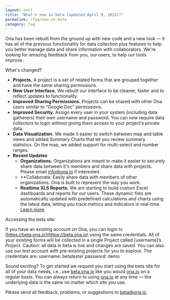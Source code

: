 ```yaml
---
layout: post
title: "What's new in beta (updated April 9, 2015)?"
permalink: /faq/new-in-beta
category: faq
---
```


Ona has been rebuilt from the ground up with new code and a new look — it has all of the previous functionality for data collection plus features to help you better manage data and share information with collaborators. We're looking for amazing feedback from you, our users, to help our tools improve.

What's changed?

* **Projects.** A project is a set of related forms that are grouped together and have the same sharing permissions.
* **New User Interface.** We rebuilt our interface to be cleaner, faster and to reflect updates to functionality.
* **Improved Sharing Permissions.** Projects can be shared with other Ona users similar to “Google Doc” permissions.
* **Improved Security.** Assign every user in your system (including data gatherers) their own username and password. You can now require data collectors to login without giving them access to your project’s private data.
* **Data Visualization.** We made it easier to switch between map and table views and added Summary Charts that let you review summary statistics. On the map, we added support for multi-select and number ranges.
* **Recent Updates**
	* **Organizations.** Organizations are meant to make it easier to securely share data between it's members and share data with projects. Please email [info@ona.io](mailto:info@ona.io) if interested.
	* **Collaborate. Easily share data with members of other organizations. Ona is built to represent the way you work.
	* **Realtime XLS Reports.** We are starting to build custom Excel dashboards and reports for our users. These dynamic files are automatically updated with predefined calculations and charts using the latest data, letting you track metrics and indicators in real-time. [Learn more](http://help.ona.io/faq/what-is-a-xls-report/)

Accessing the beta site:

If you have an existing account on Ona, you can login to [https://beta.ona.io](https://beta.ona.io) using the same credentials. All of your existing forms will be collected in a single Project called [username]’s Project. Caution: all data in beta is live and changes are saved.
You can also use our test account with pre-existing projects for you to explore. The credentials are: username: betatester password: demo

Sound exciting? To get started we request you start using the beta site for all of your data needs, i.e., use [beta.ona.io](https://beta.ona.io) like you would [ona.io](https://www.ona.io) on a regular basis. You can always return to using [ona.io](https://www.ona.io) at any time — the underlying data is the same no matter which site you use.

Please send all feedback, problems, or suggestions to [beta@ona.io](mailto:beta@ona.io).
